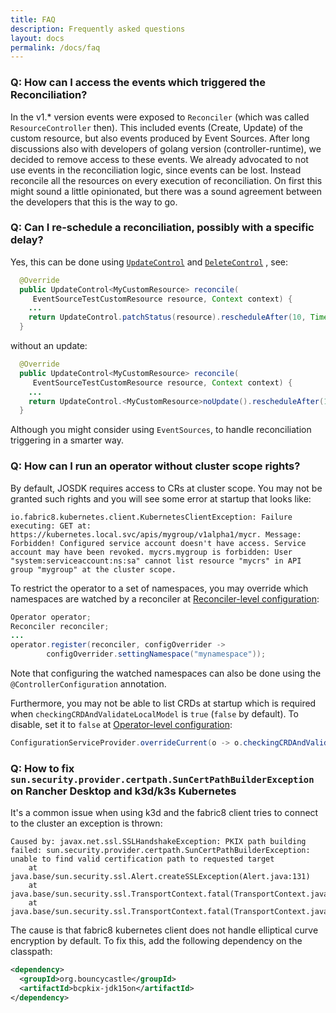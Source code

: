 ```yaml
---
title: FAQ
description: Frequently asked questions
layout: docs
permalink: /docs/faq
---
```


### Q: How can I access the events which triggered the Reconciliation?

In the v1.* version events were exposed to `Reconciler` (which was called `ResourceController`
then). This included events (Create, Update) of the custom resource, but also events produced by
Event Sources. After long discussions also with developers of golang version (controller-runtime),
we decided to remove access to these events. We already advocated to not use events in the
reconciliation logic, since events can be lost. Instead reconcile all the resources on every
execution of reconciliation. On first this might sound a little opinionated, but there was a
sound agreement between the developers that this is the way to go.

### Q: Can I re-schedule a reconciliation, possibly with a specific delay?

Yes, this can be done
using [`UpdateControl`](https://github.com/java-operator-sdk/java-operator-sdk/blob/main/operator-framework-core/src/main/java/io/javaoperatorsdk/operator/api/reconciler/UpdateControl.java)
and [`DeleteControl`](https://github.com/java-operator-sdk/java-operator-sdk/blob/main/operator-framework-core/src/main/java/io/javaoperatorsdk/operator/api/reconciler/DeleteControl.java)
, see:

```java 
  @Override
  public UpdateControl<MyCustomResource> reconcile(
     EventSourceTestCustomResource resource, Context context) {
    ...
    return UpdateControl.patchStatus(resource).rescheduleAfter(10, TimeUnit.SECONDS);
  }
```

without an update:

```java 
  @Override
  public UpdateControl<MyCustomResource> reconcile(
     EventSourceTestCustomResource resource, Context context) {
    ...
    return UpdateControl.<MyCustomResource>noUpdate().rescheduleAfter(10, TimeUnit.SECONDS);
  }
```

Although you might consider using `EventSources`, to handle reconciliation triggering in a smarter
way. 

### Q: How can I run an operator without cluster scope rights?

By default, JOSDK requires access to CRs at cluster scope. You may not be granted such
rights and you will see some error at startup that looks like:

```plain
io.fabric8.kubernetes.client.KubernetesClientException: Failure executing: GET at: https://kubernetes.local.svc/apis/mygroup/v1alpha1/mycr. Message: Forbidden! Configured service account doesn't have access. Service account may have been revoked. mycrs.mygroup is forbidden: User "system:serviceaccount:ns:sa" cannot list resource "mycrs" in API group "mygroup" at the cluster scope.
```

To restrict the operator to a set of namespaces, you may override which namespaces are watched by a reconciler
at [Reconciler-level configuration](./configuration.md#reconciler-level-configuration):

```java
Operator operator;
Reconciler reconciler;
...
operator.register(reconciler, configOverrider ->
        configOverrider.settingNamespace("mynamespace"));
```
Note that configuring the watched namespaces can also be done using the `@ControllerConfiguration` annotation.

Furthermore, you may not be able to list CRDs at startup which is required when `checkingCRDAndValidateLocalModel`
is `true` (`false` by default). To disable, set it to `false` at [Operator-level configuration](./configuration.md#operator-level-configuration):

```java
ConfigurationServiceProvider.overrideCurrent(o -> o.checkingCRDAndValidateLocalModel(false));
```


### Q: How to fix `sun.security.provider.certpath.SunCertPathBuilderException` on Rancher Desktop and k3d/k3s Kubernetes

It's a common issue when using k3d and the fabric8 client tries to connect to the cluster an exception is thrown:

```
Caused by: javax.net.ssl.SSLHandshakeException: PKIX path building failed: sun.security.provider.certpath.SunCertPathBuilderException: unable to find valid certification path to requested target
	at java.base/sun.security.ssl.Alert.createSSLException(Alert.java:131)
	at java.base/sun.security.ssl.TransportContext.fatal(TransportContext.java:352)
	at java.base/sun.security.ssl.TransportContext.fatal(TransportContext.java:295)
```

The cause is that fabric8 kubernetes client does not handle elliptical curve encryption by default. To fix this, add
the following dependency on the classpath:

```xml
<dependency>
  <groupId>org.bouncycastle</groupId>
  <artifactId>bcpkix-jdk15on</artifactId>
</dependency>
```